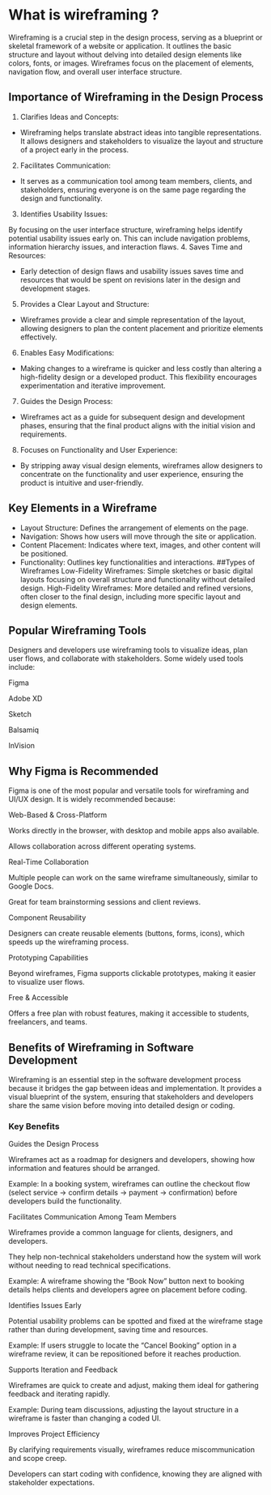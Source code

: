 # What is wireframing ?
Wireframing is a crucial step in the design process, serving as a blueprint or skeletal framework of a website or application. It outlines the basic structure and layout without delving into detailed design elements like colors, fonts, or images. Wireframes focus on the placement of elements, navigation flow, and overall user interface structure.

## Importance of Wireframing in the Design Process
1. Clarifies Ideas and Concepts:

- Wireframing helps translate abstract ideas into tangible representations. It allows designers and stakeholders to visualize the layout and structure of a project early in the process.
2. Facilitates Communication:

- It serves as a communication tool among team members, clients, and stakeholders, ensuring everyone is on the same page regarding the design and functionality.
3. Identifies Usability Issues:

By focusing on the user interface structure, wireframing helps identify potential usability issues early on. This can include navigation problems, information hierarchy issues, and interaction flaws.
4. Saves Time and Resources:

- Early detection of design flaws and usability issues saves time and resources that would be spent on revisions later in the design and development stages.
5. Provides a Clear Layout and Structure:

- Wireframes provide a clear and simple representation of the layout, allowing designers to plan the content placement and prioritize elements effectively.
6. Enables Easy Modifications:

- Making changes to a wireframe is quicker and less costly than altering a high-fidelity design or a developed product. This flexibility encourages experimentation and iterative improvement.
7. Guides the Design Process:

- Wireframes act as a guide for subsequent design and development phases, ensuring that the final product aligns with the initial vision and requirements.
8. Focuses on Functionality and User Experience:

- By stripping away visual design elements, wireframes allow designers to concentrate on the functionality and user experience, ensuring the product is intuitive and user-friendly.

## Key Elements in a Wireframe
- Layout Structure: Defines the arrangement of elements on the page.
- Navigation: Shows how users will move through the site or application.
- Content Placement: Indicates where text, images, and other content will be positioned.
- Functionality: Outlines key functionalities and interactions.
##Types of Wireframes
Low-Fidelity Wireframes: Simple sketches or basic digital layouts focusing on overall structure and functionality without detailed design.
High-Fidelity Wireframes: More detailed and refined versions, often closer to the final design, including more specific layout and design elements.

## Popular Wireframing Tools

Designers and developers use wireframing tools to visualize ideas, plan user flows, and collaborate with stakeholders. Some widely used tools include:

Figma

Adobe XD

Sketch

Balsamiq

InVision

## Why Figma is Recommended

Figma is one of the most popular and versatile tools for wireframing and UI/UX design. It is widely recommended because:

Web-Based & Cross-Platform

Works directly in the browser, with desktop and mobile apps also available.

Allows collaboration across different operating systems.

Real-Time Collaboration

Multiple people can work on the same wireframe simultaneously, similar to Google Docs.

Great for team brainstorming sessions and client reviews.

Component Reusability

Designers can create reusable elements (buttons, forms, icons), which speeds up the wireframing process.

Prototyping Capabilities

Beyond wireframes, Figma supports clickable prototypes, making it easier to visualize user flows.

Free & Accessible

Offers a free plan with robust features, making it accessible to students, freelancers, and teams.

## Benefits of Wireframing in Software Development

Wireframing is an essential step in the software development process because it bridges the gap between ideas and implementation. It provides a visual blueprint of the system, ensuring that stakeholders and developers share the same vision before moving into detailed design or coding.

### Key Benefits

Guides the Design Process

Wireframes act as a roadmap for designers and developers, showing how information and features should be arranged.

Example: In a booking system, wireframes can outline the checkout flow (select service → confirm details → payment → confirmation) before developers build the functionality.

Facilitates Communication Among Team Members

Wireframes provide a common language for clients, designers, and developers.

They help non-technical stakeholders understand how the system will work without needing to read technical specifications.

Example: A wireframe showing the “Book Now” button next to booking details helps clients and developers agree on placement before coding.

Identifies Issues Early

Potential usability problems can be spotted and fixed at the wireframe stage rather than during development, saving time and resources.

Example: If users struggle to locate the “Cancel Booking” option in a wireframe review, it can be repositioned before it reaches production.

Supports Iteration and Feedback

Wireframes are quick to create and adjust, making them ideal for gathering feedback and iterating rapidly.

Example: During team discussions, adjusting the layout structure in a wireframe is faster than changing a coded UI.

Improves Project Efficiency

By clarifying requirements visually, wireframes reduce miscommunication and scope creep.

Developers can start coding with confidence, knowing they are aligned with stakeholder expectations.

